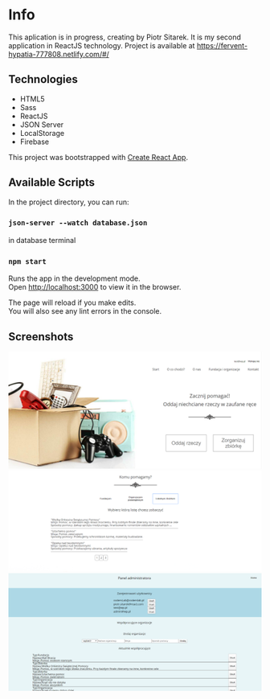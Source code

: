 # Info
This aplication is in progress, creating by Piotr Sitarek. 
It is my second application in ReactJS technology. 
Project is available at https://fervent-hypatia-777808.netlify.com/#/ 



## Technologies
* HTML5
* Sass
* ReactJS
* JSON Server
* LocalStorage
* Firebase

This project was bootstrapped with [Create React App](https://github.com/facebook/create-react-app).

## Available Scripts

In the project directory, you can run:

### `json-server --watch database.json` 

in database terminal 

### `npm start`

Runs the app in the development mode.<br />
Open [http://localhost:3000](http://localhost:3000) to view it in the browser.

The page will reload if you make edits.<br />
You will also see any lint errors in the console.

## Screenshots
![App Screen](./src/screen_images/home_page.png)
![Pagination Screen](./src/screen_images/pagination_page.png)
![Admin Panel Screen](./src/screen_images/admin_page.png)


